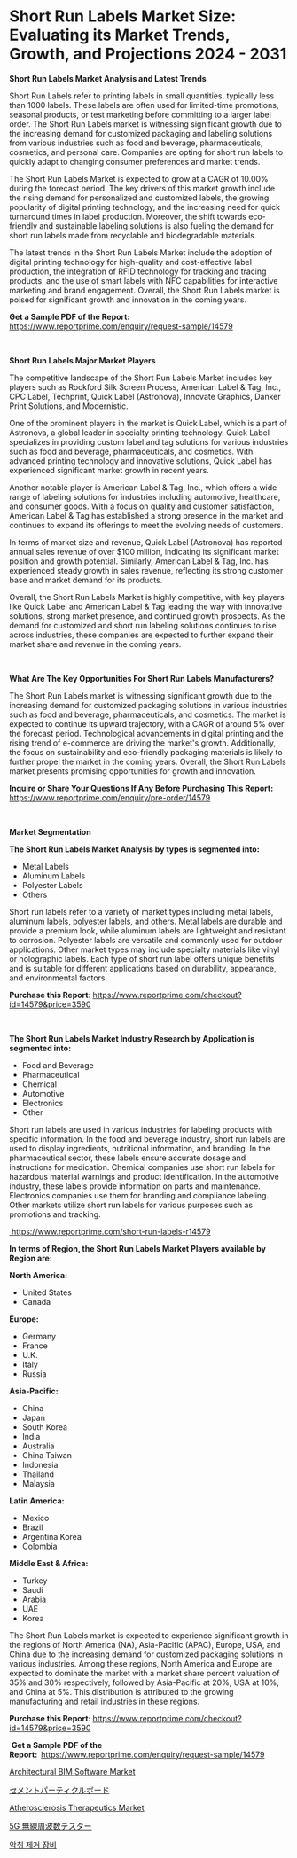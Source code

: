 <p><h1>Short Run Labels Market Size: Evaluating its Market Trends, Growth, and Projections 2024 - 2031</h1></p><p><strong>Short Run Labels Market Analysis and Latest Trends</strong></p>
<p><p>Short Run Labels refer to printing labels in small quantities, typically less than 1000 labels. These labels are often used for limited-time promotions, seasonal products, or test marketing before committing to a larger label order. The Short Run Labels market is witnessing significant growth due to the increasing demand for customized packaging and labeling solutions from various industries such as food and beverage, pharmaceuticals, cosmetics, and personal care. Companies are opting for short run labels to quickly adapt to changing consumer preferences and market trends.</p><p>The Short Run Labels Market is expected to grow at a CAGR of 10.00% during the forecast period. The key drivers of this market growth include the rising demand for personalized and customized labels, the growing popularity of digital printing technology, and the increasing need for quick turnaround times in label production. Moreover, the shift towards eco-friendly and sustainable labeling solutions is also fueling the demand for short run labels made from recyclable and biodegradable materials.</p><p>The latest trends in the Short Run Labels Market include the adoption of digital printing technology for high-quality and cost-effective label production, the integration of RFID technology for tracking and tracing products, and the use of smart labels with NFC capabilities for interactive marketing and brand engagement. Overall, the Short Run Labels market is poised for significant growth and innovation in the coming years.</p></p>
<p><strong>Get a Sample PDF of the Report:&nbsp;</strong> <a href="https://www.reportprime.com/enquiry/request-sample/14579">https://www.reportprime.com/enquiry/request-sample/14579</a></p>
<p>&nbsp;</p>
<p><strong>Short Run Labels Major Market Players</strong></p>
<p><p>The competitive landscape of the Short Run Labels Market includes key players such as Rockford Silk Screen Process, American Label & Tag, Inc., CPC Label, Techprint, Quick Label (Astronova), Innovate Graphics, Danker Print Solutions, and Modernistic. </p><p>One of the prominent players in the market is Quick Label, which is a part of Astronova, a global leader in specialty printing technology. Quick Label specializes in providing custom label and tag solutions for various industries such as food and beverage, pharmaceuticals, and cosmetics. With advanced printing technology and innovative solutions, Quick Label has experienced significant market growth in recent years.</p><p>Another notable player is American Label & Tag, Inc., which offers a wide range of labeling solutions for industries including automotive, healthcare, and consumer goods. With a focus on quality and customer satisfaction, American Label & Tag has established a strong presence in the market and continues to expand its offerings to meet the evolving needs of customers.</p><p>In terms of market size and revenue, Quick Label (Astronova) has reported annual sales revenue of over $100 million, indicating its significant market position and growth potential. Similarly, American Label & Tag, Inc. has experienced steady growth in sales revenue, reflecting its strong customer base and market demand for its products.</p><p>Overall, the Short Run Labels Market is highly competitive, with key players like Quick Label and American Label & Tag leading the way with innovative solutions, strong market presence, and continued growth prospects. As the demand for customized and short run labeling solutions continues to rise across industries, these companies are expected to further expand their market share and revenue in the coming years.</p></p>
<p>&nbsp;</p>
<p><strong>What Are The Key Opportunities For Short Run Labels Manufacturers?</strong></p>
<p><p>The Short Run Labels market is witnessing significant growth due to the increasing demand for customized packaging solutions in various industries such as food and beverage, pharmaceuticals, and cosmetics. The market is expected to continue its upward trajectory, with a CAGR of around 5% over the forecast period. Technological advancements in digital printing and the rising trend of e-commerce are driving the market's growth. Additionally, the focus on sustainability and eco-friendly packaging materials is likely to further propel the market in the coming years. Overall, the Short Run Labels market presents promising opportunities for growth and innovation.</p></p>
<p><strong>Inquire or Share Your Questions If Any Before Purchasing This Report:</strong> <a href="https://www.reportprime.com/enquiry/pre-order/14579">https://www.reportprime.com/enquiry/pre-order/14579</a></p>
<p>&nbsp;</p>
<p><strong>Market Segmentation</strong></p>
<p><strong>The Short Run Labels Market Analysis by types is segmented into:</strong></p>
<p><ul><li>Metal Labels</li><li>Aluminum Labels</li><li>Polyester Labels</li><li>Others</li></ul></p>
<p><p>Short run labels refer to a variety of market types including metal labels, aluminum labels, polyester labels, and others. Metal labels are durable and provide a premium look, while aluminum labels are lightweight and resistant to corrosion. Polyester labels are versatile and commonly used for outdoor applications. Other market types may include specialty materials like vinyl or holographic labels. Each type of short run label offers unique benefits and is suitable for different applications based on durability, appearance, and environmental factors.</p></p>
<p><strong>Purchase this Report:&nbsp;</strong><a href="https://www.reportprime.com/checkout?id=14579&price=3590">https://www.reportprime.com/checkout?id=14579&price=3590</a></p>
<p>&nbsp;</p>
<p><strong>The Short Run Labels Market Industry Research by Application is segmented into:</strong></p>
<p><ul><li>Food and Beverage</li><li>Pharmaceutical</li><li>Chemical</li><li>Automotive</li><li>Electronics</li><li>Other</li></ul></p>
<p><p>Short run labels are used in various industries for labeling products with specific information. In the food and beverage industry, short run labels are used to display ingredients, nutritional information, and branding. In the pharmaceutical sector, these labels ensure accurate dosage and instructions for medication. Chemical companies use short run labels for hazardous material warnings and product identification. In the automotive industry, these labels provide information on parts and maintenance. Electronics companies use them for branding and compliance labeling. Other markets utilize short run labels for various purposes such as promotions and tracking.</p></p>
<p><a href="https://www.reportprime.com/short-run-labels-r14579">&nbsp;https://www.reportprime.com/short-run-labels-r14579</a></p>
<p><strong>In terms of Region, the Short Run Labels Market Players available by Region are:</strong></p>
<p>
    <p> <strong> North America: </strong>
        <ul>
            <li>United States</li>
            <li>Canada</li>
        </ul>
        </p> 
    <p> <strong> Europe: </strong>
        <ul>
            <li>Germany</li>
            <li>France</li>
            <li>U.K.</li>
            <li>Italy</li>
            <li>Russia</li>
        </ul>
        </p> 
    <p> <strong> Asia-Pacific: </strong>
        <ul>
            <li>China</li>
            <li>Japan</li>
            <li>South Korea</li>
            <li>India</li>
            <li>Australia</li>
            <li>China Taiwan</li>
            <li>Indonesia</li>
            <li>Thailand</li>
            <li>Malaysia</li>
        </ul>
        </p> 
    <p> <strong> Latin America: </strong>
        <ul>
            <li>Mexico</li>
            <li>Brazil</li>
            <li>Argentina Korea</li>
            <li>Colombia</li>
        </ul>
        </p> 
    <p> <strong> Middle East & Africa: </strong>
        <ul>
            <li>Turkey</li>
            <li>Saudi</li>
            <li>Arabia</li>
            <li>UAE</li>
            <li>Korea</li>
        </ul>
    </p>
    </p>
<p><p>The Short Run Labels market is expected to experience significant growth in the regions of North America (NA), Asia-Pacific (APAC), Europe, USA, and China due to the increasing demand for customized packaging solutions in various industries. Among these regions, North America and Europe are expected to dominate the market with a market share percent valuation of 35% and 30% respectively, followed by Asia-Pacific at 20%, USA at 10%, and China at 5%. This distribution is attributed to the growing manufacturing and retail industries in these regions.</p></p>
<p><strong>Purchase this Report: </strong><a href="https://www.reportprime.com/checkout?id=14579&price=3590">https://www.reportprime.com/checkout?id=14579&price=3590</a></p>
<p>&nbsp;<strong>Get a Sample PDF of the Report:&nbsp;&nbsp;</strong><a href="https://www.reportprime.com/enquiry/request-sample/14579">https://www.reportprime.com/enquiry/request-sample/14579</a></p>
<p><strong></strong></p>
<p><p><a href="https://www.linkedin.com/pulse/architectural-bim-software-market-analysis-its-cagr-segmentation-aq81e?trackingId=EuxKPI4UYehbVUmN5U9wAQ%3D%3D">Architectural BIM Software Market</a></p><p><a href="https://medium.com/@byroalenzuela76845/%E3%82%BB%E3%83%A1%E3%83%B3%E3%83%88%E7%B2%92%E5%AD%90%E3%83%9C%E3%83%BC%E3%83%89%E5%B8%82%E5%A0%B4-%E5%B8%82%E5%A0%B4cagr-%E5%B8%82%E5%A0%B4%E3%83%88%E3%83%AC%E3%83%B3%E3%83%89-%E3%81%8A%E3%82%88%E3%81%B3%E6%88%90%E9%95%B7%E6%88%A6%E7%95%A5%E3%81%B8%E3%81%AE%E6%B4%9E%E5%AF%9F-04a6d23475ee">セメントパーティクルボード</a></p><p><a href="https://www.linkedin.com/pulse/atherosclerosis-therapeutics-market-share-evolution-growth-trends-7fn1e?trackingId=2X3ABjmMzcNpIFKXq78PHg%3D%3D">Atherosclerosis Therapeutics Market</a></p><p><a href="https://medium.com/@oliveyew35/5g-rf-tester%E5%B8%82%E5%A0%B4%E8%AA%BF%E6%9F%BB%E3%83%AC%E3%83%9D%E3%83%BC%E3%83%88-%E3%81%9D%E3%81%AE%E6%AD%B4%E5%8F%B2%E3%81%8A%E3%82%88%E3%81%B32031%E5%B9%B4%E3%81%BE%E3%81%A7%E3%81%AE%E4%BA%88%E6%B8%AC-cacdea9d4bbf">5G 無線周波数テスター</a></p><p><a href="https://medium.com/@earnesteidenreichja/%EB%83%84%EC%83%88-%EC%A0%9C%EA%B1%B0-%EC%9E%A5%EB%B9%84-%EC%8B%9C%EC%9E%A5-%EB%8F%99%ED%96%A5-%EB%B0%8F-%EC%8B%9C%EC%9E%A5-%EB%B6%84%EC%84%9D%EC%9D%80-2024-2031%EB%85%84%EA%B9%8C%EC%A7%80-%EC%98%88%EC%B8%A1%EB%90%A9%EB%8B%88%EB%8B%A4-f317e8359ace">악취 제거 장비</a></p></p>